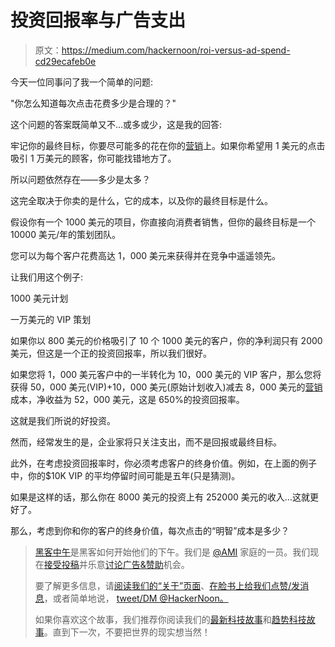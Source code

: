 # 投资回报率与广告支出

> 原文：<https://medium.com/hackernoon/roi-versus-ad-spend-cd29ecafeb0e>

今天一位同事问了我一个简单的问题:

"你怎么知道每次点击花费多少是合理的？"

这个问题的答案既简单又不…或多或少，这是我的回答:

牢记你的最终目标，你要尽可能多的花在你的[营销](https://hackernoon.com/tagged/marketing)上。如果你希望用 1 美元的点击吸引 1 万美元的顾客，你可能找错地方了。

所以问题依然存在——多少是太多？

这完全取决于你卖的是什么，它的成本，以及你的最终目标是什么。

假设你有一个 1000 美元的项目，你直接向消费者销售，但你的最终目标是一个 10000 美元/年的策划团队。

您可以为每个客户花费高达 1，000 美元来获得并在竞争中遥遥领先。

让我们用这个例子:

1000 美元计划

一万美元的 VIP 策划

如果你以 800 美元的价格吸引了 10 个 1000 美元的客户，你的净利润只有 2000 美元，但这是一个正的投资回报率，所以我们很好。

如果您将 1，000 美元客户中的一半转化为 10，000 美元的 VIP 客户，那么您将获得 50，000 美元(VIP)+10，000 美元(原始计划收入)减去 8，000 美元的[营销](https://hackernoon.com/tagged/marketing)成本，净收益为 52，000 美元，这是 650%的投资回报率。

这就是我们所说的好投资。

然而，经常发生的是，企业家将只关注支出，而不是回报或最终目标。

此外，在考虑投资回报率时，你必须考虑客户的终身价值。例如，在上面的例子中，你的$10K VIP 的平均停留时间可能是五年(只是猜测)。

如果是这样的话，那么你在 8000 美元的投资上有 252000 美元的收入…这就更好了。

那么，考虑到你和你的客户的终身价值，每次点击的“明智”成本是多少？

> [黑客中午](http://bit.ly/Hackernoon)是黑客如何开始他们的下午。我们是 [@AMI](http://bit.ly/atAMIatAMI) 家庭的一员。我们现在[接受投稿](http://bit.ly/hackernoonsubmission)并乐意[讨论广告&赞助](mailto:partners@amipublications.com)机会。
> 
> 要了解更多信息，请[阅读我们的“关于”页面](https://goo.gl/4ofytp)、[在脸书上给我们点赞/发消息](http://bit.ly/HackernoonFB)，或者简单地说， [tweet/DM @HackerNoon。](https://goo.gl/k7XYbx)
> 
> 如果你喜欢这个故事，我们推荐你阅读我们的[最新科技故事](http://bit.ly/hackernoonlatestt)和[趋势科技故事](https://hackernoon.com/trending)。直到下一次，不要把世界的现实想当然！